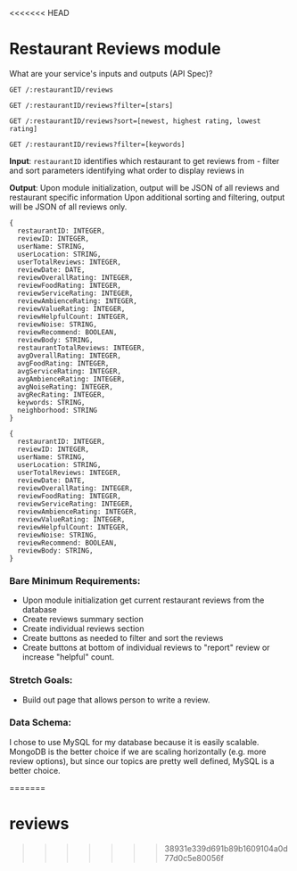 <<<<<<< HEAD
# Restaurant Reviews module

What are your service's inputs and outputs (API Spec)?

`GET /:restaurantID/reviews`

`GET /:restaurantID/reviews?filter=[stars]`

`GET /:restaurantID/reviews?sort=[newest, highest rating, lowest rating]`

`GET /:restaurantID/reviews?filter=[keywords]`


**Input**: `restaurantID` identifies which restaurant to get reviews from
          - filter and sort parameters identifying what order to display reviews in

**Output**: Upon module initialization, output will be JSON of all reviews and restaurant specific information
            Upon additional sorting and filtering, output will be JSON of all reviews only.

```
{
  restaurantID: INTEGER,
  reviewID: INTEGER,
  userName: STRING,
  userLocation: STRING,
  userTotalReviews: INTEGER,
  reviewDate: DATE,
  reviewOverallRating: INTEGER,
  reviewFoodRating: INTEGER,
  reviewServiceRating: INTEGER,
  reviewAmbienceRating: INTEGER,
  reviewValueRating: INTEGER,
  reviewHelpfulCount: INTEGER,
  reviewNoise: STRING,
  reviewRecommend: BOOLEAN,
  reviewBody: STRING,
  restaurantTotalReviews: INTEGER,
  avgOverallRating: INTEGER,
  avgFoodRating: INTEGER,
  avgServiceRating: INTEGER,
  avgAmbienceRating: INTEGER,
  avgNoiseRating: INTEGER,
  avgRecRating: INTEGER,
  keywords: STRING,
  neighborhood: STRING
}

{
  restaurantID: INTEGER,
  reviewID: INTEGER,
  userName: STRING,
  userLocation: STRING,
  userTotalReviews: INTEGER,
  reviewDate: DATE,
  reviewOverallRating: INTEGER,
  reviewFoodRating: INTEGER,
  reviewServiceRating: INTEGER,
  reviewAmbienceRating: INTEGER,
  reviewValueRating: INTEGER,
  reviewHelpfulCount: INTEGER,
  reviewNoise: STRING,
  reviewRecommend: BOOLEAN,
  reviewBody: STRING,
}
```

### Bare Minimum Requirements:

- Upon module initialization get current restaurant reviews from the database
- Create reviews summary section
- Create individual reviews section
- Create buttons as needed to filter and sort the reviews
- Create buttons at bottom of individual reviews to "report" review or increase "helpful" count.

### Stretch Goals:

- Build out page that allows person to write a review.

### Data Schema:
I chose to use MySQL for my database because it is easily scalable. MongoDB is the better choice if we are scaling horizontally (e.g. more review options), but since our topics are pretty well defined, MySQL is a better choice.

=======
# reviews
>>>>>>> 38931e339d691b89b1609104a0d77d0c5e80056f
